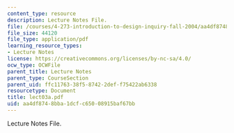 ```yaml
---
content_type: resource
description: Lecture Notes File.
file: /courses/4-273-introduction-to-design-inquiry-fall-2004/aa4df8748bba1dcfc65008915baf67bb_lect03a.pdf
file_size: 44120
file_type: application/pdf
learning_resource_types:
- Lecture Notes
license: https://creativecommons.org/licenses/by-nc-sa/4.0/
ocw_type: OCWFile
parent_title: Lecture Notes
parent_type: CourseSection
parent_uid: ffc11763-38f5-8742-2def-f75422ab6338
resourcetype: Document
title: lect03a.pdf
uid: aa4df874-8bba-1dcf-c650-08915baf67bb
---
```

Lecture Notes File.